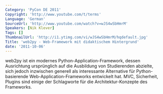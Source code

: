 ```yaml
---
Category: 'PyCon DE 2011'
Copyright: 'http://www.youtube.com/t/terms'
Language: 'German'
SourceUrl: 'http://www.youtube.com/watch?v=wJS4wSbHmrM'
Speakers: [Nik Klever]
Tags: []
ThumbnailUrl: 'http://i1.ytimg.com/vi/wJS4wSbHmrM/hqdefault.jpg'
Title: 'web2py - Web-Framework mit didaktischem Hintergrund'
date: '2011-10-06'
---
```

web2py ist ein modernes Python-Application-Framework, dessen Ausrichtung ursprünglich auf die Ausbildung von Studierenden abzielte, sich jedoch inzwischen generell als interessante Alternative für Python-basierende Web-Application-Frameworks entwickelt hat. MVC, Sicherheit, Plugins sind einige der Schlagworte für die Architektur-Konzepte des Frameworks.
